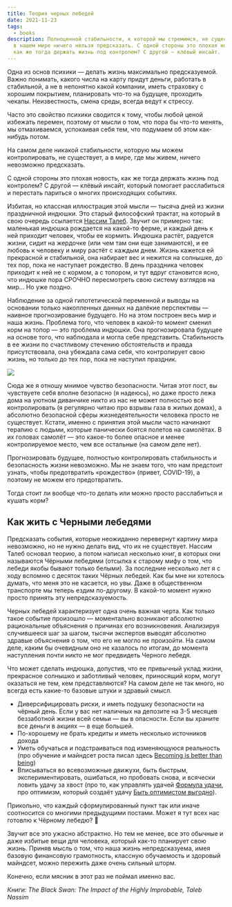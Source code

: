 ```yaml
---
title: Теория черных лебедей
date: 2021-11-23
tags:
  - books
description: Полноценной стабильности, к которой мы стремимся, не существует, и
  в нашем мире ничего нельзя предсказать. С одной стороны это плохая новость,
  как же тогда держать жизнь под контролем? С другой — клёвый инсайт.
---
```

Одна из основ психики — делать жизнь максимально предсказуемой. Важно понимать, какого числа на карту придут деньги, работать в стабильной, а не в непонятно какой компании, иметь страховку с хорошим покрытием, планировать что-то на будущее, проходить чекапы. Неизвестность, смена среды, всегда ведут к стрессу. 

Часто это свойство психики сводится к тому, чтобы любой ценой избежать перемен, поэтому от мысли о том, что пора бы что-то менять, мы отмахиваемся, успокаивая себя тем, что подумаем об этом как-нибудь потом.

На самом деле никакой стабильности, которую мы можем контролировать, не существует, а в мире, где мы живем, ничего невозможно предсказать.

С одной стороны это плохая новость, как же тогда держать жизнь под контролем? С другой — клёвый инсайт, который помогает расслабиться и перестать париться о многих происходящих событиях.

Избитая, но классная иллюстрация этой мысли — тысяча дней из жизни праздничной индюшки. Это старый философский трактат, на который в свою очередь ссылается [Нассим Талеб](https://ru.wikipedia.org/wiki/Талеб,_Нассим_Николас). Звучит он примерно так: маленькая индюшка рождается на какой-то ферме, и каждый день к ней приходит человек, чтобы ее кормить. Индюшка растёт, радуется жизни, сидит на жердочке (или чем там они еще занимаются), и ее любовь к человеку и миру растёт с каждым днем. Жизнь кажется ей прекрасной и стабильной, она набирает вес и нежится на солнышке, до тех пор, пока не наступает рождество. В день праздника человек приходит к ней не с кормом, а с топором, и тут вдруг становится ясно, что индюшке пора СРОЧНО пересмотреть свою систему взглядов на мир… Но уже поздно.

Наблюдение за одной гипотетической переменной и выводы на основании только накопленных данных на далёкие перспективы — наивное прогнозирование будущего. Но на этом построен весь мир и наша жизнь. Проблема того, что человек в какой-то момент сменил корм на топор — это проблема индюшки. Она прогнозировала будущее на основе того, что наблюдала и могла себе представить. Стабильность в ее жизни по счастливому стечению обстоятельств и правда присутствовала, она убеждала сама себя, что контролирует свою жизнь, но только до тех пор, пока не наступил праздник.

![](https://libmir.com/i/4/155404/i_001.png)

Сюда же я отношу мнимое чувство безопасности. Читая этот пост, вы чувствуете себя вполне безопасно (я надеюсь), но даже просто лежа дома на уютном диванчике никто из нас не может полностью всё контролировать (я регулярно читаю про взрывы газа в жилых домах), а абсолютно безопасной сферы жизнедеятельности человека просто не существует. Кстати, именно с принятия этой мысли часто начинают терапию с людьми, которые панически боятся полетов на самолётах. В их головах самолёт — это какое-то более опасное и менее контролируемое место, чем все остальные (на самом деле нет).

Прогнозировать будущее, полностью контролировать стабильность и безопасность жизни невозможно. Мы не знаем того, что нам предстоит узнать, чтобы предотвратить «рождество» (привет, COVID-19), а поэтому не можем его предотвратить.

Тогда стоит ли вообще что-то делать или можно просто расслабиться и кушать корм? 

## Как жить с Черными лебедями

Предсказать события, которые неожиданно перевернут картину мира невозможно, но не нужно делать вид, что их не существует. Нассим Талеб основал теорию, а потом написал несколько книг, в которых они называются Чёрными лебедями (отсылка к старому мифу о том, что лебеди якобы бывают только белыми). За последние несколько лет я с ходу вспомню с десяток таких Чёрных лебедей. Как бы мне ни хотелось думать, что меня это не касается, но увы. Даже в общественном транспорте мы теперь ездим по-другому. В какой-то момент нужно просто принять эту непредсказуемость.

Черных лебедей характеризует одна очень важная черта. Как только такое событие произошло — моментально возникают абсолютно рациональные объяснения о причинах его возникновения. Анализируя случившееся шаг за шагом, тысячи экспертов выводят абсолютно здравые объяснения о том, что его не могло не произойти. На самом деле, каким бы очевидным оно не казалось по итогам, до момента наступления почти никто не мог предвидеть Черного лебедя.

Что может сделать индюшка, допустив, что ее привычный уклад жизни, прекрасное солнышко и заботливый человек, приносящий корм, могут оказаться не тем, кем представляются? На самом деле не так много, но всегда есть какие-то базовые штуки и здравый смысл.

* Диверсифицировать риски, и иметь подушку безопасности на чёрный день. Если у вас нет наличных на депозите на 3-5 месяцев беззаботной жизни всей семьи — вы в опасности. Если вы храните все деньги в акциях — в еще большей.
* По-хорошему не брать кредиты и иметь несколько источников дохода
* Уметь обучаться и подстраиваться под изменяющуюся реальность (про обучение и майндсет роста писал здесь [Becoming is better than being](https://deploy-preview-16--keen-sammet-6a7c61.netlify.app/blog/becomming-is-better-than-being/))
* Вписываться во всевозможные движухи, быть быстрым, экспериментировать, ошибаться, но пробовать снова, и всячески ловить удачу за хвост (про то, как управлять удачей [Формула удачи](https://deeonis.ru/blog/the-formula-of-luck/), про оптимизм, который создаёт удачу [Быть оптимистом выгодно](https://deeonis.ru/blog/optimism-is-profitable/)).

Прикольно, что каждый сформулированный пункт так или иначе соотносится со многими предыдущими постами. Может я тут всех нас готовлю к Чёрному лебедю? 🙂

Звучит все это ужасно абстрактно. Но тем не менее, все это обычные и даже избитые вещи для человека, который как-то планирует свою жизнь. Приняв мысль о том, что наша жизнь непредсказуема, имея базовую финансовую грамотность, классную обучаемость и здоровый майндсет, можно пережить даже очень сильный шторм.

Конечно, если мясник в этот раз не поймал именно вас.

*Книги: The Black Swan: The Impact of the Highly Improbable, Taleb Nassim*